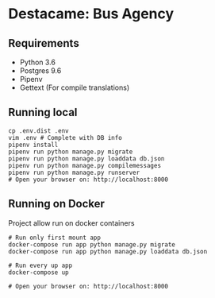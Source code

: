 # Destacame: Bus Agency

## Requirements

- Python 3.6
- Postgres 9.6
- Pipenv
- Gettext (For compile translations)

## Running local

```shell
cp .env.dist .env
vim .env # Complete with DB info
pipenv install
pipenv run python manage.py migrate
pipenv run python manage.py loaddata db.json
pipenv run python manage.py compilemessages
pipenv run python manage.py runserver
# Open your browser on: http://localhost:8000
```

## Running on Docker

Project allow run on docker containers

```shell
# Run only first mount app
docker-compose run app python manage.py migrate
docker-compose run app python manage.py loaddata db.json

# Run every up app
docker-compose up

# Open your browser on: http://localhost:8000
```
